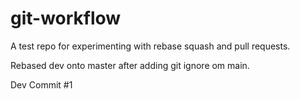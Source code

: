 # git-workflow
A test repo for experimenting with rebase squash and pull requests.

Rebased dev onto master after adding git ignore om main.

Dev Commit #1